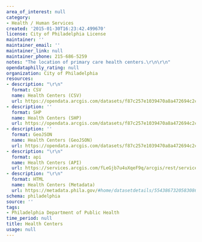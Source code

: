 ```yaml
---
area_of_interest: null
category:
- Health / Human Services
created: '2015-01-30T16:23:42.499670'
license: City of Philadelphia License
maintainer: ''
maintainer_email: ''
maintainer_link: null
maintainer_phone: 215-686-5259
notes: "The location of primary care health centers.\r\n\r\n"
opendataphilly_rating: null
organization: City of Philadelphia
resources:
- description: "\r\n"
  format: CSV
  name: Health Centers (CSV)
  url: https://opendata.arcgis.com/datasets/f87c257e1039470a8a472694c2cd2e4f_0.csv
- description: ''
  format: SHP
  name: Health Centers (SHP)
  url: https://opendata.arcgis.com/datasets/f87c257e1039470a8a472694c2cd2e4f_0.zip
- description: ''
  format: GeoJSON
  name: Health Centers (GeoJSON)
  url: https://opendata.arcgis.com/datasets/f87c257e1039470a8a472694c2cd2e4f_0.geojson
- description: "\r\n"
  format: api
  name: Health Centers (API)
  url: https://services.arcgis.com/fLeGjb7u4uXqeF9q/arcgis/rest/services/Health_Centers/FeatureServer/0/query?outFields=*&where=1%3D1
- description: "\r\n"
  format: HTML
  name: Health Centers (Metadata)
  url: https://metadata.phila.gov/#home/datasetdetails/5543867320583086178c4f36/
schema: philadelphia
source: ''
tags:
- Philadelphia Department of Public Health
time_period: null
title: Health Centers
usage: null
---
```

